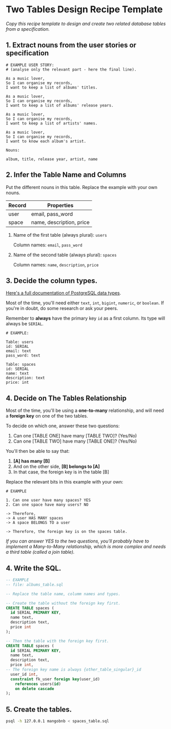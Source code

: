 # Two Tables Design Recipe Template

_Copy this recipe template to design and create two related database tables from a specification._

## 1. Extract nouns from the user stories or specification

```
# EXAMPLE USER STORY:
# (analyse only the relevant part - here the final line).

As a music lover,
So I can organise my records,
I want to keep a list of albums' titles.

As a music lover,
So I can organise my records,
I want to keep a list of albums' release years.

As a music lover,
So I can organise my records,
I want to keep a list of artists' names.

As a music lover,
So I can organise my records,
I want to know each album's artist.
```

```
Nouns:

album, title, release year, artist, name
```

## 2. Infer the Table Name and Columns

Put the different nouns in this table. Replace the example with your own nouns.

| Record                | Properties          |
| --------------------- | ------------------  |
| user                 | email, pass_word
| space                | name, description, price

1. Name of the first table (always plural): `users` 

    Column names: `email`, `pass_word`

2. Name of the second table (always plural): `spaces` 

    Column names: `name`, `description`, `price`

## 3. Decide the column types.

[Here's a full documentation of PostgreSQL data types](https://www.postgresql.org/docs/current/datatype.html).

Most of the time, you'll need either `text`, `int`, `bigint`, `numeric`, or `boolean`. If you're in doubt, do some research or ask your peers.

Remember to **always** have the primary key `id` as a first column. Its type will always be `SERIAL`.

```
# EXAMPLE:

Table: users
id: SERIAL
email: text
pass_word: text

Table: spaces
id: SERIAL
name: text
description: text
price: int
```

## 4. Decide on The Tables Relationship

Most of the time, you'll be using a **one-to-many** relationship, and will need a **foreign key** on one of the two tables.

To decide on which one, answer these two questions:

1. Can one [TABLE ONE] have many [TABLE TWO]? (Yes/No)
2. Can one [TABLE TWO] have many [TABLE ONE]? (Yes/No)

You'll then be able to say that:

1. **[A] has many [B]**
2. And on the other side, **[B] belongs to [A]**
3. In that case, the foreign key is in the table [B]

Replace the relevant bits in this example with your own:

```
# EXAMPLE

1. Can one user have many spaces? YES
2. Can one space have many users? NO

-> Therefore,
-> A user HAS MANY spaces
-> A space BELONGS TO a user

-> Therefore, the foreign key is on the spaces table.
```

*If you can answer YES to the two questions, you'll probably have to implement a Many-to-Many relationship, which is more complex and needs a third table (called a join table).*

## 4. Write the SQL.

```sql
-- EXAMPLE
-- file: albums_table.sql

-- Replace the table name, columm names and types.

-- Create the table without the foreign key first.
CREATE TABLE spaces (
  id SERIAL PRIMARY KEY,
  name text,
  description text,
  price int
);

-- Then the table with the foreign key first.
CREATE TABLE spaces (
  id SERIAL PRIMARY KEY,
  name text,
  description text,
  price int,
-- The foreign key name is always {other_table_singular}_id
  user_id int,
  constraint fk_user foreign key(user_id)
    references users(id)
    on delete cascade
);

```

## 5. Create the tables.

```bash
psql -h 127.0.0.1 mangobnb < spaces_table.sql
```